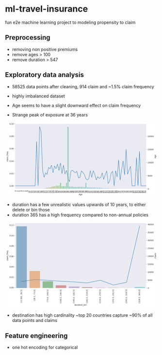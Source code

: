 # ml-travel-insurance
fun e2e machine learning project to modeling propensity to claim


## Preprocessing
- removing non positive premiums
- remove ages > 100
- remove duration > 547

## Exploratory data analysis
- 58525 data points after cleaning, 914 claim and ~1.5% claim frequency
- highly imbalanced dataset

- Age seems to have a slight downward effect on claim frequency
- Strange peak of exposure at 36 years
<img src="./assets/freq_age_one_way.png">

- duration has a few unrealistic values upwards of 10 years, to either delete or bin  those
- duration 365 has a high frequency compared to non-annual policies
<img src="./assets/freq_duration_banded_one_way.png">


- destination has high cardinality ~top 20 countries capture ~90% of all data points and claims

## Feature engineering
- one hot encoding for categorical
